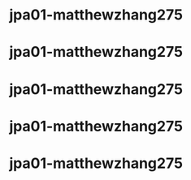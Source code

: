 # jpa01-matthewzhang275
# jpa01-matthewzhang275
# jpa01-matthewzhang275
# jpa01-matthewzhang275
# jpa01-matthewzhang275
